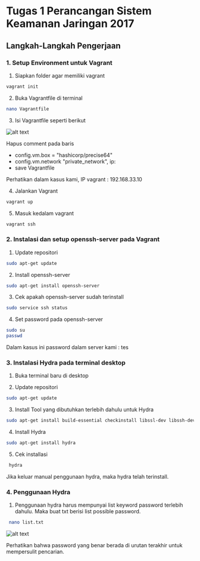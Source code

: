 # Tugas 1 Perancangan Sistem Keamanan Jaringan 2017

## Langkah-Langkah Pengerjaan

### 1. Setup Environment untuk Vagrant

1.  Siapkan folder agar memiliki vagrant
  ```bash
  vagrant init
  ```
2.  Buka Vagrantfile di terminal
  ```bash
  nano Vagrantfile
  ```
3.  Isi Vagrantfile seperti berikut

![alt text](https://github.com/dimashirda/PKSJ-1/blob/master/PKSJ/Tugas%201/Screenshot%20from%202017-10-22%2012-29-52.png)

Hapus comment pada baris 

* config.vm.box = "hashicorp/precise64"
* config.vm.network "private_network", ip:
* save Vagrantfile

Perhatikan dalam kasus kami, IP vagrant : 192.168.33.10

4.  Jalankan Vagrant
  ```bash
  vagrant up
  ```

5. Masuk kedalam vagrant
  ```bash
  vagrant ssh
  ```
  
### 2. Instalasi dan setup openssh-server pada Vagrant

1.  Update repositori
  ```bash
  sudo apt-get update
  ```
2.  Install openssh-server
  ```bash
  sudo apt-get install openssh-server
  ```
3.  Cek apakah openssh-server sudah terinstall
  ```bash
  sudo service ssh status
  ```
4.  Set password pada openssh-server
  ```bash
  sudo su
  passwd
  ```
  Dalam kasus ini password dalam server kami : tes

### 3. Instalasi Hydra pada terminal desktop
1.  Buka terminal baru di desktop

2.  Update repositori
  ```bash
  sudo apt-get update
  ```
3.  Install Tool yang dibutuhkan terlebih dahulu untuk Hydra
  ```bash
  sudo apt-get install build-essential checkinstall libssl-dev libssh-dev
  ```
4.  Install Hydra
  ```bash
  sudo apt-get install hydra
  ```
5.  Cek installasi
 ```bash
  hydra
  ```
  Jika keluar manual penggunaan hydra, maka hydra telah terinstall.
### 4. Penggunaan Hydra
1. Penggunaan hydra harus mempunyai list keyword password terlebih dahulu.
   Maka buat txt berisi list possible password.
 ```bash
  nano list.txt
  ```   
  ![alt text](https://github.com/dimashirda/PKSJ-1/blob/master/PKSJ/Tugas%201/serang4.png)
  
  Perhatikan bahwa password yang benar berada di urutan terakhir untuk mempersulit pencarian.
